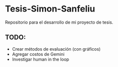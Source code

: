 # Tesis-Simon-Sanfeliu
Repositorio para el desarrollo de mi proyecto de tesis.

## TODO:
- Crear métodos de evaluación (con gráficos)
- Agregar costos de Gemini
- Investigar human in the loop
